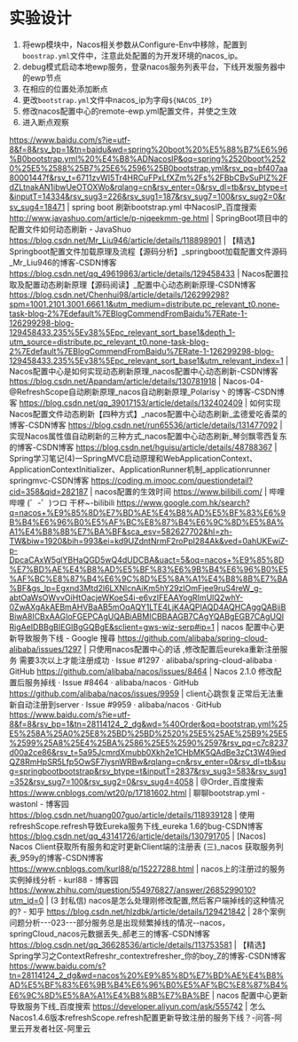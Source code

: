 # 实验设计

1. 将ewp模块中，Nacos相关参数从Configure-Env中移除，配置到`boostrap.yml`文件中，注意此处配置的为开发环境的nacos_ip。
2. debug模式启动本地ewp服务，登录nacos服务列表平台，下线开发服务器中的ewp节点
3. 在相应的位置处添加断点
4. 更改`bootstrap.yml`文件中nacos_ip为字母`${NACOS_IP}`
5. 修改nacos配置中心的remote-ewp.yml配置文件，并使之生效
6. 进入断点观察


https://www.baidu.com/s?ie=utf-8&f=8&rsv_bp=1&tn=baidu&wd=spring%20boot%20%E5%88%B7%E6%96%B0bootstrap.yml%20%E4%B8%ADNacosIP&oq=spring%2520boot%2520%25E5%2588%25B7%25E6%2596%25B0bootstrap.yml&rsv_pq=bf407aa80001447f&rsv_t=6711zvWI5Tr4HRCuFPxLfXZm%2Fs%2FBbCBvSuPIZ%2FdZLtnakAN1ibwUeOTOXWo&rqlang=cn&rsv_enter=0&rsv_dl=tb&rsv_btype=t&inputT=14334&rsv_sug3=226&rsv_sug1=187&rsv_sug7=100&rsv_sug2=0&rsv_sug4=18471 | spring boot 刷新bootstrap.yml 中NacosIP_百度搜索
http://www.javashuo.com/article/p-njqeekmm-ge.html | SpringBoot项目中的配置文件如何动态刷新 - JavaShuo
https://blog.csdn.net/Mr_Liu946/article/details/118898901 | 【精选】Springboot配置文件加载原理及流程【源码分析】_springboot加载配置文件源码_Mr_Liu946的博客-CSDN博客
https://blog.csdn.net/qq_49619863/article/details/129458433 | Nacos配置拉取及配置动态刷新原理【源码阅读】_配置中心动态刷新原理-CSDN博客
https://blog.csdn.net/Chenhui98/article/details/126299298?spm=1001.2101.3001.6661.1&utm_medium=distribute.pc_relevant_t0.none-task-blog-2%7Edefault%7EBlogCommendFromBaidu%7ERate-1-126299298-blog-129458433.235%5Ev38%5Epc_relevant_sort_base1&depth_1-utm_source=distribute.pc_relevant_t0.none-task-blog-2%7Edefault%7EBlogCommendFromBaidu%7ERate-1-126299298-blog-129458433.235%5Ev38%5Epc_relevant_sort_base1&utm_relevant_index=1 | Nacos配置中心是如何实现动态刷新原理_nacos配置中心动态刷新-CSDN博客
https://blog.csdn.net/Apandam/article/details/130781918 | Nacos-04-@RefreshScope自动刷新原理_nacos自动刷新原理_Polarisy丶的博客-CSDN博客
https://blog.csdn.net/qq_39017153/article/details/132402409 | 如何实现Nacos配置文件动态刷新【四种方式】_nacos配置中心动态刷新_孟德爱吃香菜的博客-CSDN博客
https://blog.csdn.net/run65536/article/details/131477092 | 实现Nacos属性值自动刷新的三种方式_nacos配置中心动态刷新_琴剑飘零西复东的博客-CSDN博客
https://blog.csdn.net/hguisu/article/details/48788367 | Spring学习笔记(4)一SpringMVC启动原理和WebApplicationContext、ApplicationContextInitializer、ApplicationRunner机制_applicationrunner springmvc-CSDN博客
https://coding.m.imooc.com/questiondetail?cid=358&qid=282187 | nacos配置的生效时间
https://www.bilibili.com/ | 哔哩哔哩 (゜-゜)つロ 干杯~-bilibili
https://www.google.com.hk/search?q=nacos+%E9%85%8D%E7%BD%AE%E4%B8%AD%E5%BF%83%E6%9B%B4%E6%96%B0%E5%AF%BC%E8%87%B4%E6%9C%8D%E5%8A%A1%E4%B8%8B%E7%BA%BF&sca_esv=582627702&hl=zh-TW&biw=1920&bih=993&ei=kd9UZdntNrmF2roPpI284Ak&ved=0ahUKEwiZ-p-DpcaCAxW5glYBHaQGD5wQ4dUDCBA&uact=5&oq=nacos+%E9%85%8D%E7%BD%AE%E4%B8%AD%E5%BF%83%E6%9B%B4%E6%96%B0%E5%AF%BC%E8%87%B4%E6%9C%8D%E5%8A%A1%E4%B8%8B%E7%BA%BF&gs_lp=Egxnd3Mtd2l6LXNlcnAiKm5hY29zIOmFjee9ruS4reW_g-abtOaWsOWvvOiHtOacjeWKoeS4i-e6vzIFEAAYogRImUlQ2whY-0ZwAXgAkAEBmAHVBaAB5mOqAQY1LTE4LjK4AQPIAQD4AQHCAggQABiiBBiwA8ICBxAAGIoFGEPCAgUQABiABMICBBAAGB7CAgYQABgEGB7CAgUQIRigAeIDBBgBIEGIBgGQBgE&sclient=gws-wiz-serp#ip=1 | nacos 配置中心更新导致服务下线 - Google 搜尋
https://github.com/alibaba/spring-cloud-alibaba/issues/1297 | 只使用nacos配置中心的话 ,修改配置后eureka重新注册服务 需要3次以上才能注册成功 · Issue #1297 · alibaba/spring-cloud-alibaba · GitHub
https://github.com/alibaba/nacos/issues/8464 | Nacos 2.1.0 修改配置后服务掉线 · Issue #8464 · alibaba/nacos · GitHub
https://github.com/alibaba/nacos/issues/9959 | client心跳恢复正常后无法重新自动注册到server · Issue #9959 · alibaba/nacos · GitHub
https://www.baidu.com/s?ie=utf-8&f=8&rsv_bp=1&tn=28114124_2_dg&wd=%40Order&oq=bootstrap.yml%25E5%258A%25A0%25E8%25BD%25BD%2520%25E5%25AE%25B9%25E5%2599%25A8%25E4%25BA%2586%25E5%2590%2597&rsv_pq=c7c8237d00a2ce86&rsv_t=5a95JcmrdXmubb0Xkh2e1CHbMK5QAdBe3zCt3W49iedQZ8RmHpSR5Lfp5OwSF7lysnWRBw&rqlang=cn&rsv_enter=0&rsv_dl=tb&sug=springbootbootstrap&rsv_btype=t&inputT=2837&rsv_sug3=583&rsv_sug1=352&rsv_sug7=100&rsv_sug2=0&rsv_sug4=4058 | @Order_百度搜索
https://www.cnblogs.com/wt20/p/17181602.html | 聊聊bootstrap.yml - wastonl - 博客园
https://blog.csdn.net/huang007guo/article/details/118939128 | 使用refreshScope.refresh导致Eureka服务下线_eureka 1.6的bug-CSDN博客
https://blog.csdn.net/qq_43141726/article/details/130791705 | [Nacos] Nacos Client获取所有服务和定时更新Client端的注册表 (三)_nacos 获取服务列表_959y的博客-CSDN博客
https://www.cnblogs.com/kurl88/p/15227288.html | nacos上的注册过的服务实例掉线分析 - kurl88 - 博客园
https://www.zhihu.com/question/554976827/answer/2685299010?utm_id=0 | (3 封私信) nacos是怎么处理刚修改配置,然后客户端掉线的这种情况的? - 知乎
https://blog.csdn.net/hlzdbk/article/details/129421842 | 28个案例问题分析---023---部分服务总是出现频繁掉线的情况--nacos，springCloud_nacos元数据丢失_郝老三的博客-CSDN博客
https://blog.csdn.net/qq_36628536/article/details/113753581 | 【精选】Spring学习之ContextRefreshr_contextrefresher_你的boy_Z的博客-CSDN博客
https://www.baidu.com/s?tn=28114124_2_dg&wd=nacos%20%E9%85%8D%E7%BD%AE%E4%B8%AD%E5%BF%83%E6%9B%B4%E6%96%B0%E5%AF%BC%E8%87%B4%E6%9C%8D%E5%8A%A1%E4%B8%8B%E7%BA%BF | nacos 配置中心更新导致服务下线_百度搜索
https://developer.aliyun.com/ask/555742 | 怎么Nacos1.4.6版本refreshScope.refresh配置更新导致注册的服务下线？-问答-阿里云开发者社区-阿里云